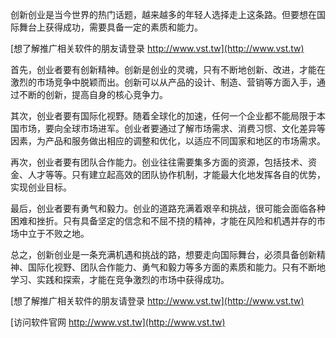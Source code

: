 创新创业是当今世界的热门话题，越来越多的年轻人选择走上这条路。但要想在国际舞台上获得成功，需要具备一定的素质和能力。

[想了解推广相关软件的朋友请登录 http://www.vst.tw](http://www.vst.tw)

首先，创业者要有创新精神。创新是创业的灵魂，只有不断地创新、改进，才能在激烈的市场竞争中脱颖而出。创新可以从产品的设计、制造、营销等方面入手，通过不断的创新，提高自身的核心竞争力。

其次，创业者要有国际化视野。随着全球化的加速，任何一个企业都不能局限于本国市场，要向全球市场进军。创业者要通过了解市场需求、消费习惯、文化差异等因素，为产品和服务做出相应的调整和优化，以适应不同国家和地区的市场需求。

再次，创业者要有团队合作能力。创业往往需要集多方面的资源，包括技术、资金、人才等等。只有建立起高效的团队协作机制，才能最大化地发挥各自的优势，实现创业目标。

最后，创业者要有勇气和毅力。创业的道路充满着艰辛和挑战，很可能会面临各种困难和挫折。只有具备坚定的信念和不屈不挠的精神，才能在风险和机遇并存的市场中立于不败之地。

总之，创新创业是一条充满机遇和挑战的路，想要走向国际舞台，必须具备创新精神、国际化视野、团队合作能力、勇气和毅力等多方面的素质和能力。只有不断地学习、实践和探索，才能在竞争激烈的市场中获得成功。

[想了解推广相关软件的朋友请登录 http://www.vst.tw](http://www.vst.tw)


[访问软件官网 http://www.vst.tw](http://www.vst.tw)

